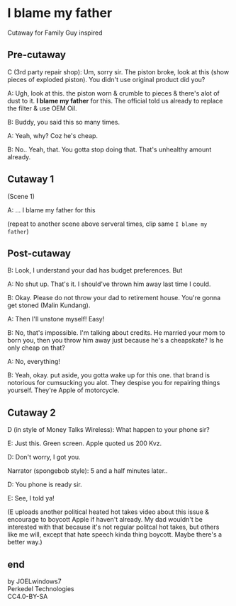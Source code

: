 # I blame my father

Cutaway for Family Guy inspired

## Pre-cutaway

C (3rd party repair shop): Um, sorry sir. The piston broke, look at this (show pieces of exploded piston). You didn't use original product did you?

A: Ugh, look at this. the piston worn & crumble to pieces & there's alot of dust to it. **I blame my father** for this. The official told us already to replace the filter & use OEM Oil.

B: Buddy, you said this so many times. 

A: Yeah, why? Coz he's cheap.

B: No.. Yeah, that. You gotta stop doing that. That's unhealthy amount already.

## Cutaway 1

(Scene 1)

A: ... I blame my father for this

(repeat to another scene above serveral times, clip same `I blame my father`)

## Post-cutaway

B: Look, I understand your dad has budget preferences. But

A: No shut up. That's it. I should've thrown him away last time I could.

B: Okay. Please do not throw your dad to retirement house. You're gonna get stoned (Malin Kundang).

A: Then I'll unstone myself! Easy!

B: No, that's impossible. I'm talking about credits. He married your mom to born you, then you throw him away just because he's a cheapskate? Is he only cheap on that?

A: No, everything!

B: Yeah, okay. put aside, you gotta wake up for this one. that brand is notorious for cumsucking you alot. They despise you for repairing things yourself. They're Apple of motorcycle.

## Cutaway 2

D (in style of Money Talks Wireless): What happen to your phone sir?

E: Just this. Green screen. Apple quoted us 200 Kvz.

D: Don't worry, I got you.

Narrator (spongebob style): 5 and a half minutes later..

D: You phone is ready sir.

E: See, I told ya!

(E uploads another political heated hot takes video about this issue & encourage to boycott Apple if haven't already. My dad wouldn't be interested with that because it's not regular politcal hot takes, but others like me will, except that hate speech kinda thing boycott. Maybe there's a better way.)

## end

by JOELwindows7  
Perkedel Technologies  
CC4.0-BY-SA